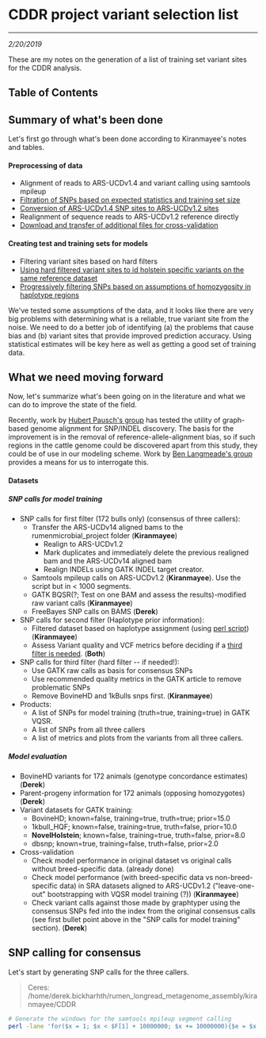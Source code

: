# CDDR project variant selection list
---
*2/20/2019*

These are my notes on the generation of a list of training set variant sites for the CDDR analysis.

## Table of Contents

## Summary of what's been done

Let's first go through what's been done according to Kiranmayee's notes and tables.

#### Preprocessing of data
* Alignment of reads to ARS-UCDv1.4 and variant calling using samtools mpileup
* [Filtration of SNPs based on expected statistics and training set size](https://github.com/bkiranmayee/CDDR_Variants_filtering/blob/master/notes.md)
* [Conversion of ARS-UCDv1.4 SNP sites to ARS-UCDv1.2 sites](https://github.com/bkiranmayee/CDDR-Assembly-liftover-Project/blob/master/labnotes.md)
* Realignment of sequence reads to ARS-UCDv1.2 reference directly
* [Download and transfer of additional files for cross-validation](https://github.com/bkiranmayee/My_Labnotes/blob/master/Additional_Holsteins_WGS_alignment.md)

#### Creating test and training sets for models
* Filtering variant sites based on hard filters
* [Using hard filtered variant sites to id holstein specific variants on the same reference dataset](https://github.com/bkiranmayee/My_Labnotes/blob/master/vqsr_results_analysis.md)
* [Progressively filtering SNPs based on assumptions of homozygosity in haplotype regions](https://github.com/bkiranmayee/My_Labnotes/blob/master/progressiveSelectionKBv3.pl)


We've tested some assumptions of the data, and it looks like there are very big problems with determining what is a reliable, true variant site from the noise. We need to do a better job of identifying (a) the problems that cause bias and (b) variant sites that provide improved prediction accuracy. Using statistical estimates will be key here as well as getting a good set of training data.

## What we need moving forward

Now, let's summarize what's been going on in the literature and what we can do to improve the state of the field. 

Recently, work by [Hubert Pausch's group](https://www.biorxiv.org/content/10.1101/460345v2) has tested the utility of graph-based genome alignment for SNP/INDEL discovery. The basis for the improvement is in the removal of reference-allele-alignment bias, so if such regions in the cattle genome could be discovered apart from this study, they could be of use in our modeling scheme. Work by [Ben Langmeade's group](file:///C:/Users/dbickhart/Zotero/storage/5G2MYUU2/s13059-018-1595-x.html) provides a means for us to interrogate this. 


#### Datasets

##### SNP calls for model training
* SNP calls for first filter (172 bulls only) (consensus of three callers):
	* Transfer the ARS-UCDv14 aligned bams to the rumenmicrobial_project folder (**Kiranmayee**)
		* Realign to ARS-UCDv1.2
		* Mark duplicates and immediately delete the previous realigned bam and the ARS-UCDv14 aligned bam
		* Realign INDELs using GATK INDEL target creator. 
	* Samtools mpileup calls on ARS-UCDv1.2 (**Kiranmayee**). Use the script but in < 1000 segments. 
	* GATK BQSR(?; Test on one BAM and assess the results)-modified raw variant calls (**Kiranmayee**)
	* FreeBayes SNP calls on BAMS  (**Derek**)
* SNP calls for second filter (Haplotype prior information):
	* Filtered dataset based on haplotype assignment (using [perl script](https://github.com/bkiranmayee/My_Labnotes/blob/master/progressiveSelectionKBv3.pl)) (**Kiranmayee**)
	* Assess Variant quality and VCF metrics before deciding if a [third filter is needed](https://software.broadinstitute.org/gatk/documentation/article?id=11069). (**Both**)
* SNP calls for third filter (hard filter -- if needed!):
	* Use GATK raw calls as basis for consensus SNPs
	* Use recommended quality metrics in the GATK article to remove problematic SNPs
	* Remove BovineHD and 1kBulls snps first. (**Kiranmayee**)
* Products:
	* A list of SNPs for model training (truth=true, training=true) in GATK VQSR.
	* A list of SNPs from all three callers
	* A list of metrics and plots from the variants from all three callers. 

##### Model evaluation
* BovineHD variants for 172 animals (genotype concordance estimates) (**Derek**)
* Parent-progeny information for 172 animals (opposing homozygotes) (**Derek**)
* Variant datasets for GATK training:
	* BovineHD; known=false, training=true, truth=true; prior=15.0
	* 1kbull_HQF; known=false, training=true, truth=false, prior=10.0
	* **NovelHolstein**; known=false, training=true, truth=false, prior=8.0
	* dbsnp; known=true, training=false, truth=false, prior=2.0
* Cross-validation
	* Check model performance in original dataset vs original calls without breed-specific data. (already done)
	* Check model performance (with breed-specific data vs non-breed-specific data) in SRA datasets aligned to ARS-UCDv1.2 ("leave-one-out" bootstrapping with VQSR model training (?)) (**Kiranmayee**)
	* Check variant calls against those made by graphtyper using the consensus SNPs fed into the index from the original consensus calls (see first bullet point above in the "SNP calls for model training" section). (**Derek**)


## SNP calling for consensus

Let's start by generating SNP calls for the three callers.

> Ceres: /home/derek.bickharhth/rumen_longread_metagenome_assembly/kiranmayee/CDDR

```bash
# Generate the windows for the samtools mpileup segment calling
perl -lane 'for($x = 1; $x < $F[1] + 10000000; $x += 10000000){$e = $x + 10000000; if($x > $F[1]){$e = $F[1];} print "$F[0]\:$x\-$e";}' < ARSUCD1.2.current_ref.fa.fai > ARSUCD1.2.current_ref.fa.samtools.mpileup.wins
```